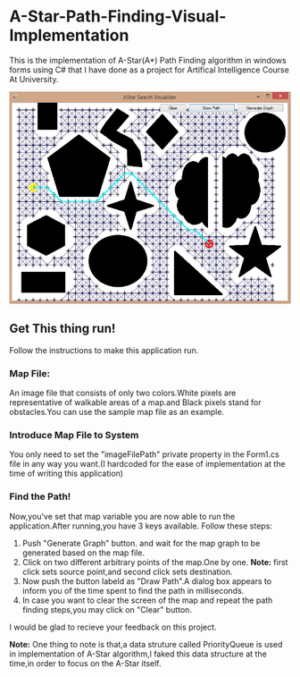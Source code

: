 # A-Star-Path-Finding-Visual-Implementation
This is the implementation of A-Star(A*) Path Finding algorithm in windows forms using C# that I have done as a project for Artifical Intelligence Course At University.

![Screen shot of a path found](https://github.com/k-timy/A-Star-Path-Finding-Visual-Implementation/blob/master/screenShot.jpg)

## Get This thing run!
Follow the instructions to make this application run.

### Map File:
  An image file that consists of only two colors.White pixels are representative of walkable areas of a map.and Black pixels stand for obstacles.You can use the sample map file as an example.

### Introduce Map File to System
  You only need to set the "imageFilePath" private property in the Form1.cs file in any way you want.(I hardcoded for the ease
of implementation at the time of writing this application)

### Find the Path!
  Now,you've set that map variable you are now able to run the application.After running,you have 3 keys available.
Follow these steps:

1. Push "Generate Graph" button. and wait for the map graph to be generated based on the map file.
2. Click on two different arbitrary points of the map.One by one.
**Note:** first click sets source point,and second click sets destination.
3. Now push the button labeld as "Draw Path".A dialog box appears to inform you of the time spent to find the path in milliseconds.
4. In case you want to clear the screen of the map and repeat the path finding steps,you may click on "Clear" button.

I would be glad to recieve your feedback on this project.

**Note:** One thing to note is that,a data struture called PriorityQueue is used in implementation of A-Star algorithm,I faked this data structure at the time,in order to focus on the A-Star itself.
